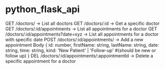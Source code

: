 # python_flask_api

GET /doctors/ -> List all doctors
GET /doctors/:id -> Get a specific doctor
GET /doctors/:id/appointments -> List all appointments for a doctor
GET /doctors/:id/appointments?date=xyz -> List all appointments for a doctor with specific date
POST /doctors/:id/appointments/ -> Add a new appointment
Body {
    id: number,
    firstName: string,
    lastName: string,
    date: string,
    time: string,
    kind: 'New Patient' | 'Follow-up'
    #(should be new or follow up)
}
DEL /doctors/:id/appointments/:appointmentId -> Delete a specific appointment for a doctor
